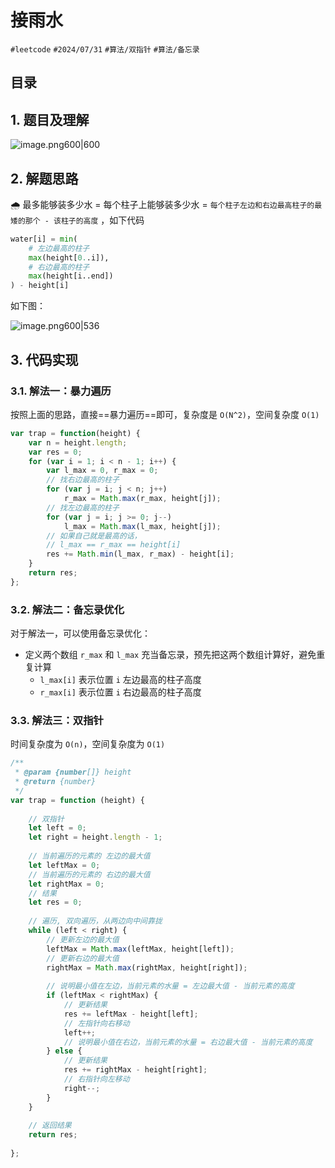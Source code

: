 
# 接雨水


`#leetcode`   `#2024/07/31`  `#算法/双指针` `#算法/备忘录`   


## 目录
<!-- toc -->
 ## 1. 题目及理解 

![image.png600|600](https://832-1310531898.cos.ap-beijing.myqcloud.com/202407310906405.png?imageSlim)

## 2. 解题思路

🌧 最多能够装多少水  =  每个柱子上能够装多少水  = `每个柱子左边和右边最高柱子的最矮的那个 - 该柱子的高度` ，如下代码

```python
water[i] = min(
    # 左边最高的柱子
    max(height[0..i]),  
    # 右边最高的柱子
    max(height[i..end]) 
) - height[i]
```

如下图：

![image.png600|536](https://832-1310531898.cos.ap-beijing.myqcloud.com/202407310915725.png?imageSlim)

## 3. 代码实现

### 3.1. 解法一：暴力遍历

按照上面的思路，直接==暴力遍历==即可，复杂度是 `O(N^2)`，空间复杂度 `O(1)`

```javascript
var trap = function(height) {
    var n = height.length;
    var res = 0;
    for (var i = 1; i < n - 1; i++) {
        var l_max = 0, r_max = 0;
        // 找右边最高的柱子
        for (var j = i; j < n; j++)
            r_max = Math.max(r_max, height[j]);
        // 找左边最高的柱子
        for (var j = i; j >= 0; j--)
            l_max = Math.max(l_max, height[j]);
        // 如果自己就是最高的话，
        // l_max == r_max == height[i]
        res += Math.min(l_max, r_max) - height[i];
    }
    return res;
};
```

### 3.2. 解法二：备忘录优化

对于解法一，可以使用备忘录优化：

- 定义两个数组 `r_max` 和 `l_max` 充当备忘录，预先把这两个数组计算好，避免重复计算
	- `l_max[i]` 表示位置 `i` 左边最高的柱子高度
	- `r_max[i]` 表示位置 `i` 右边最高的柱子高度

### 3.3. 解法三：双指针

时间复杂度为 `O(n)`，空间复杂度为 `O(1)`

```javascript
/**  
 * @param {number[]} height  
 * @return {number}  
 */  
var trap = function (height) {  
  
    // 双指针  
    let left = 0;  
    let right = height.length - 1;  
  
    // 当前遍历的元素的 左边的最大值  
    let leftMax = 0;  
    // 当前遍历的元素的 右边的最大值  
    let rightMax = 0;  
    // 结果  
    let res = 0;  
  
    // 遍历, 双向遍历，从两边向中间靠拢  
    while (left < right) {  
        // 更新左边的最大值  
        leftMax = Math.max(leftMax, height[left]);  
        // 更新右边的最大值  
        rightMax = Math.max(rightMax, height[right]);  
  
        // 说明最小值在左边，当前元素的水量 = 左边最大值 - 当前元素的高度  
        if (leftMax < rightMax) {  
            // 更新结果  
            res += leftMax - height[left];  
            // 左指针向右移动  
            left++;  
            // 说明最小值在右边，当前元素的水量 = 右边最大值 - 当前元素的高度  
        } else {  
            // 更新结果  
            res += rightMax - height[right];  
            // 右指针向左移动  
            right--;  
        }  
    }  
  
    // 返回结果  
    return res;  
  
};
```

